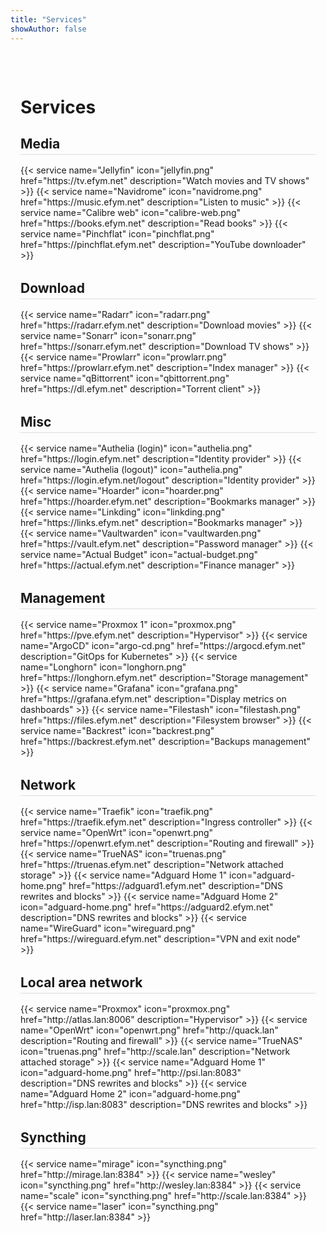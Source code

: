 ```yaml
---
title: "Services"
showAuthor: false
---
```

<style>
  .services-container {
    max-width: 1000px;
    margin: 0 auto;
    padding: 2rem 1rem;
  }
  .service-category {
    margin-bottom: 2rem;
    text-align: left;
  }
  .service-category h2 {
    margin-bottom: 1rem;
    border-bottom: 1px solid #ddd;
    padding-bottom: 0.25rem;
  }
  .service-buttons {
    display: flex;
    flex-wrap: wrap;
    gap: 1rem;
  }
  .service-button {
    flex: 1 1 200px;
    text-decoration: none;
    padding: 1rem;
    border: 1px solid #ddd;
    border-radius: 5px;
    transition: background 0.2s;
    text-align: center;
    background: transparent;
    color: inherit;
  }
  .service-button:hover {
    background: #2f2f2f;
  }
  .service-icon {
    width: auto;
    height: 40px;
    display: block;
    margin: 0 auto 0.5rem;
  }
  .service-name {
    display: block;
    font-size: 1rem;
    font-weight: bold;
  }
  .service-description {
    display: block;
    font-size: 0.9rem;
    margin-top: 0.5rem;
    color: #666;
  }
</style>

<div class="services-container">
  <h1>Services</h1>

  <!-- Media Category -->
  <div class="service-category">
    <h2>Media</h2>
    <div class="service-buttons">
      {{< service name="Jellyfin" icon="jellyfin.png" href="https://tv.efym.net" description="Watch movies and TV shows" >}}
      {{< service name="Navidrome" icon="navidrome.png" href="https://music.efym.net" description="Listen to music" >}}
      {{< service name="Calibre web" icon="calibre-web.png" href="https://books.efym.net" description="Read books" >}}
      {{< service name="Pinchflat" icon="pinchflat.png" href="https://pinchflat.efym.net" description="YouTube downloader" >}}
    </div>
  </div>

  <!-- Download Category -->
  <div class="service-category">
    <h2>Download</h2>
    <div class="service-buttons">
      {{< service name="Radarr" icon="radarr.png" href="https://radarr.efym.net" description="Download movies" >}}
      {{< service name="Sonarr" icon="sonarr.png" href="https://sonarr.efym.net" description="Download TV shows" >}}
      {{< service name="Prowlarr" icon="prowlarr.png" href="https://prowlarr.efym.net" description="Index manager" >}}
      {{< service name="qBittorrent" icon="qbittorrent.png" href="https://dl.efym.net" description="Torrent client" >}}
    </div>
  </div>

  <!-- Misc Category -->
  <div class="service-category">
    <h2>Misc</h2>
    <div class="service-buttons">
      {{< service name="Authelia (login)" icon="authelia.png" href="https://login.efym.net" description="Identity provider" >}}
      {{< service name="Authelia (logout)" icon="authelia.png" href="https://login.efym.net/logout" description="Identity provider" >}}
      {{< service name="Hoarder" icon="hoarder.png" href="https://hoarder.efym.net" description="Bookmarks manager" >}}
      {{< service name="Linkding" icon="linkding.png" href="https://links.efym.net" description="Bookmarks manager" >}}
      {{< service name="Vaultwarden" icon="vaultwarden.png" href="https://vault.efym.net" description="Password manager" >}}
      {{< service name="Actual Budget" icon="actual-budget.png" href="https://actual.efym.net" description="Finance manager" >}}
    </div>
  </div>

  <!-- Management Category -->
  <div class="service-category">
    <h2>Management</h2>
    <div class="service-buttons">
      {{< service name="Proxmox 1" icon="proxmox.png" href="https://pve.efym.net" description="Hypervisor" >}}
      {{< service name="ArgoCD" icon="argo-cd.png" href="https://argocd.efym.net" description="GitOps for Kubernetes" >}}
      {{< service name="Longhorn" icon="longhorn.png" href="https://longhorn.efym.net" description="Storage management" >}}
      {{< service name="Grafana" icon="grafana.png" href="https://grafana.efym.net" description="Display metrics on dashboards" >}}
      {{< service name="Filestash" icon="filestash.png" href="https://files.efym.net" description="Filesystem browser" >}}
      {{< service name="Backrest" icon="backrest.png" href="https://backrest.efym.net" description="Backups management" >}}
    </div>
  </div>

  <!-- Network Category -->
  <div class="service-category">
    <h2>Network</h2>
    <div class="service-buttons">
      {{< service name="Traefik" icon="traefik.png" href="https://traefik.efym.net" description="Ingress controller" >}}
      {{< service name="OpenWrt" icon="openwrt.png" href="https://openwrt.efym.net" description="Routing and firewall" >}}
      {{< service name="TrueNAS" icon="truenas.png" href="https://truenas.efym.net" description="Network attached storage" >}}
      {{< service name="Adguard Home 1" icon="adguard-home.png" href="https://adguard1.efym.net" description="DNS rewrites and blocks" >}}
      {{< service name="Adguard Home 2" icon="adguard-home.png" href="https://adguard2.efym.net" description="DNS rewrites and blocks" >}}
      {{< service name="WireGuard" icon="wireguard.png" href="https://wireguard.efym.net" description="VPN and exit node" >}}
    </div>
  </div>

  <!-- Local Area Network Category -->
  <div class="service-category">
    <h2>Local area network</h2>
    <div class="service-buttons">
      {{< service name="Proxmox" icon="proxmox.png" href="http://atlas.lan:8006" description="Hypervisor" >}}
      {{< service name="OpenWrt" icon="openwrt.png" href="http://quack.lan" description="Routing and firewall" >}}
      {{< service name="TrueNAS" icon="truenas.png" href="http://scale.lan" description="Network attached storage" >}}
      {{< service name="Adguard Home 1" icon="adguard-home.png" href="http://psi.lan:8083" description="DNS rewrites and blocks" >}}
      {{< service name="Adguard Home 2" icon="adguard-home.png" href="http://isp.lan:8083" description="DNS rewrites and blocks" >}}
    </div>
  </div>

  <!-- Syncthing Category (no descriptions) -->
  <div class="service-category">
    <h2>Syncthing</h2>
    <div class="service-buttons">
      {{< service name="mirage" icon="syncthing.png" href="http://mirage.lan:8384" >}}
      {{< service name="wesley" icon="syncthing.png" href="http://wesley.lan:8384" >}}
      {{< service name="scale" icon="syncthing.png" href="http://scale.lan:8384" >}}
      {{< service name="laser" icon="syncthing.png" href="http://laser.lan:8384" >}}
    </div>
  </div>

</div>

